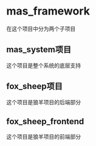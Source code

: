 # mas_framework

在这个项目中分为两个子项目

## mas_system项目

这个项目是整个系统的底层支持

## fox_sheep项目

这个项目是狼羊项目的后端部分

## fox_sheep_frontend
这个项目是狼羊项目的前端部分
